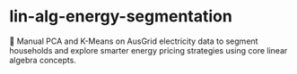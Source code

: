 # lin-alg-energy-segmentation
🔌 Manual PCA and K-Means on AusGrid electricity data to segment households and explore smarter energy pricing strategies using core linear algebra concepts.
